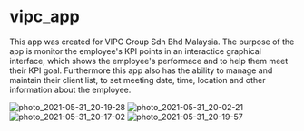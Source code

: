 # vipc_app

This app was created for VIPC Group Sdn Bhd Malaysia.
The purpose of the app is monitor the employee's KPI points in an interactice graphical interface, which shows the employee's performace and to help them meet their KPI goal.
Furthermore this app also has the ability to manage and maintain their client list, to set meeting date, time, location and other information about the employee.

![photo_2021-05-31_20-19-28](https://user-images.githubusercontent.com/9998740/120192267-8a178680-c24d-11eb-9712-923e05422dfb.jpg)
![photo_2021-05-31_20-02-21](https://user-images.githubusercontent.com/9998740/120191246-4a9c6a80-c24c-11eb-84ef-00aaf02e6b90.jpg)
![photo_2021-05-31_20-17-02](https://user-images.githubusercontent.com/9998740/120191966-2e4cfd80-c24d-11eb-86db-92155cd199f3.jpg)
![photo_2021-05-31_20-19-57](https://user-images.githubusercontent.com/9998740/120192305-96034880-c24d-11eb-84c5-ef410a9d84b1.jpg)


